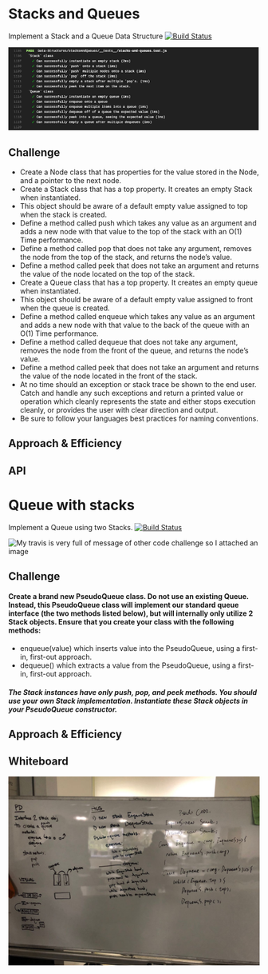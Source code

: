 # Stacks and Queues
<!-- Short summary or background information -->
Implement a Stack and a Queue Data Structure
[![Build Status](https://travis-ci.org/Wei9023/data-structures-and-algorithms.svg?branch=stacks-and-queues)](https://travis-ci.org/Wei9023/data-structures-and-algorithms)

![My travis is very full of message of other code challenge so I attached an image](../assets/s&q.png)

## Challenge
<!-- Description of the challenge -->
 * Create a Node class that has properties for the value stored in the Node, and a pointer to the next node.
 * Create a Stack class that has a top property. It creates an empty Stack when instantiated.
 * This object should be aware of a default empty value assigned to top when the stack is created.
 * Define a method called push which takes any value as an argument and adds a new node with that value to the top of the stack with an O(1) Time performance.
 * Define a method called pop that does not take any argument, removes the node from the top of the stack, and returns the node’s value.
 * Define a method called peek that does not take an argument and returns the value of the node located on the top of the stack.
 * Create a Queue class that has a top property. It creates an empty queue when instantiated.
 * This object should be aware of a default empty value assigned to front when the queue is created.
 * Define a method called enqueue which takes any value as an argument and adds a new node with that value to the back of the queue with an O(1) Time performance.
 * Define a method called dequeue that does not take any argument, removes the node from the front of the queue, and returns the node’s value.
 * Define a method called peek that does not take an argument and returns the value of the node located in the front of the stack.
 * At no time should an exception or stack trace be shown to the end user. Catch and handle any such exceptions and return a printed value or operation which cleanly represents the state and either stops execution cleanly, or provides the user with clear direction and output.
 * Be sure to follow your languages best practices for naming conventions.

## Approach & Efficiency
<!-- What approach did you take? Why? What is the Big O space/time for this approach? -->

## API
<!-- Description of each method publicly available to your Stack and Queue-->

# Queue with stacks
<!-- Short summary or background information -->
Implement a Queue using two Stacks.
[![Build Status](https://travis-ci.org/Wei9023/data-structures-and-algorithms.svg?branch=queue_with_stacks)](https://travis-ci.org/Wei9023/data-structures-and-algorithms)

![My travis is very full of message of other code challenge so I attached an image](../assets/qwiths.png)

## Challenge
<!-- Description of the challenge -->
 #### Create a brand new PseudoQueue class. Do not use an existing Queue. Instead, this PseudoQueue class will implement our standard queue interface (the two methods listed below), but will internally only utilize 2 Stack objects. Ensure that you create your class with the following methods:

* enqueue(value) which inserts value into the PseudoQueue, using a first-in, first-out approach.
* dequeue() which extracts a value from the PseudoQueue, using a first-in, first-out approach.
##### The Stack instances have only push, pop, and peek methods. You should use your own Stack implementation. Instantiate these Stack objects in your PseudoQueue constructor.

## Approach & Efficiency
<!-- What approach did you take? Why? What is the Big O space/time for this approach? -->

## Whiteboard
![queue with stacks](../assets/queuewithstacks.jpeg)


